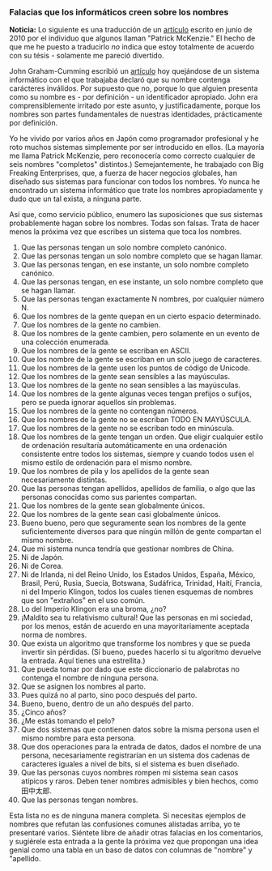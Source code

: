 ### Falacias que los informáticos creen sobre los nombres

**Noticia:** Lo siguiente es una traducción de un [artículo](https://www.kalzumeus.com/2010/06/17/falsehoods-programmers-believe-about-names/) escrito en junio de 2010 por el individuo que algunos llaman "Patrick McKenzie." El hecho de que me he puesto a traducirlo *no* indica que estoy totalmente de acuerdo con su tésis - solamente me pareció divertido.

John Graham-Cumming escribió un [artículo](https://blog.jgc.org/2010/06/your-last-name-contains-invalid.html) hoy quejándose de un sistema informático con el que trabajaba declaró que su nombre contenga carácteres inválidos. Por supuesto que no, porque lo que alguien presenta como su nombre es - por definición - un identificador apropiado. John era comprensiblemente irritado por este asunto, y justificadamente, porque los nombres son partes fundamentales de nuestras identidades, prácticamente por definición.

Yo he vivido por varios años en Japón como programador profesional y he roto muchos sistemas simplemente por ser introducido en ellos. (La mayoría me llama Patrick McKenzie, pero reconocería como correcto cualquier de seis nombres "completos" distintos.) Semejantemente, he trabajado con Big Freaking Enterprises, que, a fuerza de hacer negocios globales, han diseñado sus sistemas para funcionar con todos los nombres. Yo nunca he encontrado un sistema informático que trate los nombres apropiadamente y dudo que un tal exista, a ninguna parte.

Así que, como servicio público, enumero las suposiciones que sus sistemas probablemente hagan sobre los nombres. Todas son falsas. Trata de hacer menos la próxima vez que escribes un sistema que toca los nombres.

1. Que las personas tengan un solo nombre completo canónico.  
2. Que las personas tengan un solo nombre completo que se hagan llamar.  
3. Que las personas tengan, en ese instante, un solo nombre completo canónico.  
4. Que las personas tengan, en ese instante, un solo nombre completo que se hagan llamar.  
5. Que las personas tengan exactamente N nombres, por cualquier número N.  
6. Que los nombres de la gente quepan en un cierto espacio determinado.  
7. Que los nombres de la gente no cambien.  
8. Que los nombres de la gente cambien, pero solamente en un evento de una colección enumerada.  
9. Que los nombres de la gente se escriban en ASCII.  
10. Que los nombre de la gente se escriban en un solo juego de caracteres.  
11. Que los nombres de la gente usen los puntos de código de Unicode.
12. Que los nombres de la gente sean sensibles a las mayúsculas.  
13. Que los nombres de la gente no sean sensibles a las mayúsculas.  
14. Que los nombres de la gente algunas veces tengan prefijos o sufijos, pero se pueda ignorar aquellos sin problemas.  
15. Que los nombres de la gente no contengan números.  
16. Que los nombres de la gente no se escriban TODO EN MAYÚSCULA.  
17. Que los nombres de la gente no se escriban todo en minúscula.  
18. Que los nombres de la gente tengan un orden. Que eligir cualquier estilo de ordenación resultaría automáticamente en una ordenación consistente entre todos los sistemas, siempre y cuando todos usen el mismo estilo de ordenación para el mismo nombre.  
19. Que los nombres de pila y los apellidos de la gente sean necesariamente distintas.  
20. Que las personas tengan apellidos, apellidos de familia, o algo que las personas conocidas como sus parientes compartan.  
21. Que los nombres de la gente sean globalmente únicos.  
22. Que los nombres de la gente sean casi globalmente únicos.  
23. Bueno bueno, pero que seguramente sean los nombres de la gente suficientemente diversos para que ningún millón de gente compartan el mismo nombre.  
24. Que mi sistema nunca tendría que gestionar nombres de China.  
25. Ni de Japón.  
26. Ni de Corea.  
27. Ni de Irlanda, ni del Reino Unido, los Estados Unidos, España, México, Brasil, Perú, Rusia, Suecia, Botswana, Sudáfrica, Trinidad, Haití, Francia, ni del Imperio Klingon, todos los cuales tienen esquemas de nombres que son "extraños" en el uso común.  
28. Lo del Imperio Klingon era una broma, ¿no?  
29. ¡Maldito sea tu relativismo cultural! Que las personas en mi sociedad, por los menos, están de acuerdo en una mayoritariamente aceptada norma de nombres.  
30. Que exista un algoritmo que transforme los nombres y que se pueda invertir sin pérdidas. (Sí bueno, puedes hacerlo si tu algoritmo devuelve la entrada. Aquí tienes una estrellita.)  
31. Que pueda tomar por dado que este diccionario de palabrotas no contenga el nombre de ninguna persona.  
32. Que se asignen los nombres al parto.  
33. Pues quizá no al parto, sino poco después del parto.  
34. Bueno, bueno, dentro de un año después del parto.  
35. ¿Cinco años?  
36. ¿Me estás tomando el pelo?  
37. Que dos sistemas que contienen datos sobre la misma persona usen el mismo nombre para esta persona.  
38. Que dos operaciones para la entrada de datos, dados el nombre de una persona, necesariamente registrarían en un sistema dos cadenas de caracteres iguales a nivel de bits, si el sistema es buen diseñado.  
39. Que las personas cuyos nombres rompen mi sistema sean casos atípicos y raros. Deben tener nombres admisibles y bien hechos, como 田中太郎.  
40. Que las personas tengan nombres.

Esta lista no es de ninguna manera completa. Si necesitas ejemplos de nombres que refutan las confusiones comunes alistadas arriba, yo te presentaré varios. Siéntete libre de añadir otras falacias en los comentarios, y sugiérele esta entrada a la gente la próxima vez que propongan una idea genial como una tabla en un baso de datos con columnas de "nombre" y "apellido.
